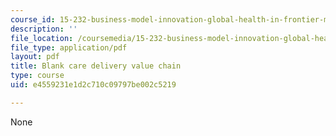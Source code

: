 ```yaml
---
course_id: 15-232-business-model-innovation-global-health-in-frontier-markets-fall-2013
description: ''
file_location: /coursemedia/15-232-business-model-innovation-global-health-in-frontier-markets-fall-2013/e4559231e1d2c710c09797be002c5219_MIT_15_232F13_5_blank_ca_d.pdf
file_type: application/pdf
layout: pdf
title: Blank care delivery value chain
type: course
uid: e4559231e1d2c710c09797be002c5219

---
```

None